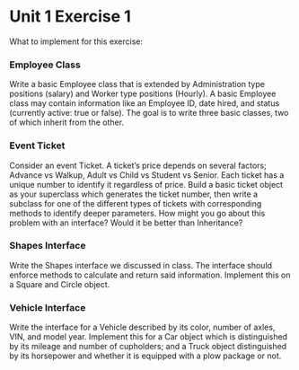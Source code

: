 # Unit 1 Exercise 1
What to implement for this exercise:

### Employee Class
Write a basic Employee class that is extended by Administration type positions (salary) and Worker type positions (Hourly). A basic Employee class may contain information like an Employee ID, date hired, and status (currently active: true or false). The goal is to write three basic classes, two of which inherit from the other.

### Event Ticket
Consider an event Ticket. A ticket’s price depends on several factors; Advance vs Walkup, Adult vs Child vs Student vs Senior. Each ticket has a unique number to identify it regardless of price. Build a basic ticket object as your superclass which generates the ticket number, then write a subclass for one of the different types of tickets with corresponding methods to identify deeper parameters. How might you go about this problem with an interface? Would it be better than Inheritance?

### Shapes Interface
Write the Shapes interface we discussed in class. The interface should enforce methods to calculate and return said information. Implement this on a Square and Circle object.

### Vehicle Interface
Write the interface for a Vehicle described by its color, number of axles, VIN, and model year. Implement this for a Car object which is distinguished by its mileage and number of cupholders; and a Truck object distinguished by its horsepower and whether it is equipped with a plow package or not.
